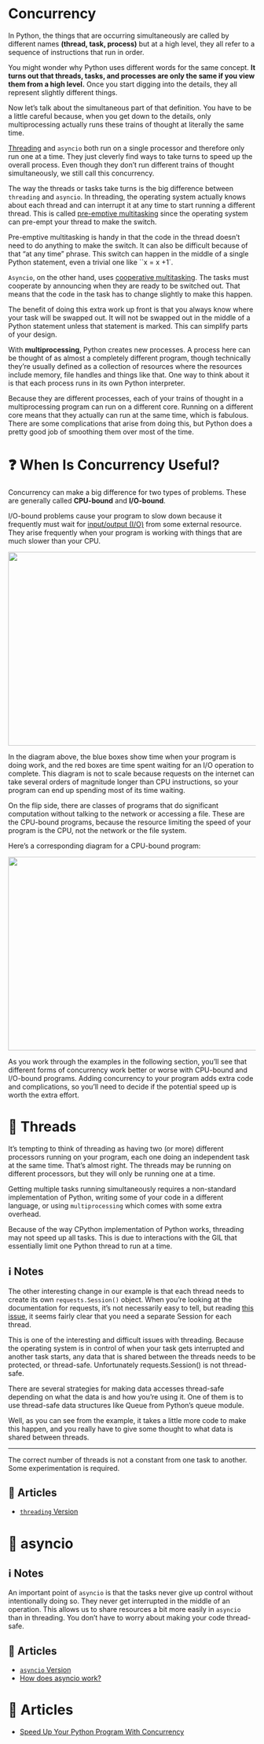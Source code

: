 # Concurrency

In Python, the things that are occurring simultaneously are called by different names **(thread, task, process)** but at a high level, they all refer to a sequence of instructions that run in order.

You might wonder why Python uses different words for the same concept. **It turns out that threads, tasks, and processes are only the same if you view them from a high level.** Once you start digging into the details, they all represent slightly different things. 

Now let’s talk about the simultaneous part of that definition. You have to be a little careful because, when you get down to the details, only multiprocessing actually runs these trains of thought at literally the same time. 

[Threading](https://realpython.com/intro-to-python-threading/) and `asyncio` both run on a single processor and therefore only run one at a time. They just cleverly find ways to take turns to speed up the overall process. Even though they don’t run different trains of thought simultaneously, we still call this concurrency.

The way the threads or tasks take turns is the big difference between `threading` and `asyncio`. In threading, the operating system actually knows about each thread and can interrupt it at any time to start running a different thread. This is called [pre-emptive multitasking](https://en.wikipedia.org/wiki/Preemption_%28computing%29#Preemptive_multitasking) since the operating system can pre-empt your thread to make the switch.

Pre-emptive multitasking is handy in that the code in the thread doesn’t need to do anything to make the switch. It can also be difficult because of that “at any time” phrase. This switch can happen in the middle of a single Python statement, even a trivial one like ``x = x +1`.

`Asyncio`, on the other hand, uses [cooperative multitasking](https://en.wikipedia.org/wiki/Cooperative_multitasking). The tasks must cooperate by announcing when they are ready to be switched out. That means that the code in the task has to change slightly to make this happen.

The benefit of doing this extra work up front is that you always know where your task will be swapped out. It will not be swapped out in the middle of a Python statement unless that statement is marked. This can simplify parts of your design.

With **multiprocessing**, Python creates new processes. A process here can be thought of as almost a completely different program, though technically they’re usually defined as a collection of resources where the resources include memory, file handles and things like that. One way to think about it is that each process runs in its own Python interpreter.

Because they are different processes, each of your trains of thought in a multiprocessing program can run on a different core. Running on a different core means that they actually can run at the same time, which is fabulous. There are some complications that arise from doing this, but Python does a pretty good job of smoothing them over most of the time.

# ❓ When Is Concurrency Useful?

Concurrency can make a big difference for two types of problems. These are generally called **CPU-bound** and **I/O-bound**.

I/O-bound problems cause your program to slow down because it frequently must wait for [input/output (I/O)](https://realpython.com/python-input-output/) from some external resource. They arise frequently when your program is working with things that are much slower than your CPU.

<img src="" width="700" height="394"/>

In the diagram above, the blue boxes show time when your program is doing work, and the red boxes are time spent waiting for an I/O operation to complete. This diagram is not to scale because requests on the internet can take several orders of magnitude longer than CPU instructions, so your program can end up spending most of its time waiting.

On the flip side, there are classes of programs that do significant computation without talking to the network or accessing a file. These are the CPU-bound programs, because the resource limiting the speed of your program is the CPU, not the network or the file system.

Here’s a corresponding diagram for a CPU-bound program:

<img src="" width="700" height="394"/>

As you work through the examples in the following section, you’ll see that different forms of concurrency work better or worse with CPU-bound and I/O-bound programs. Adding concurrency to your program adds extra code and complications, so you’ll need to decide if the potential speed up is worth the extra effort.

# 💠 Threads

It’s tempting to think of threading as having two (or more) different processors running on your program, each one doing an independent task at the same time. That’s almost right. The threads may be running on different processors, but they will only be running one at a time.

Getting multiple tasks running simultaneously requires a non-standard implementation of Python, writing some of your code in a different language, or using `multiprocessing` which comes with some extra overhead.

Because of the way CPython implementation of Python works, threading may not speed up all tasks. This is due to interactions with the GIL that essentially limit one Python thread to run at a time.

## ℹ️ Notes

The other interesting change in our example is that each thread needs to create its own `requests.Session()` object. When you’re looking at the documentation for requests, it’s not necessarily easy to tell, but reading [this issue](https://github.com/requests/requests/issues/2766), it seems fairly clear that you need a separate Session for each thread.

This is one of the interesting and difficult issues with threading. Because the operating system is in control of when your task gets interrupted and another task starts, any data that is shared between the threads needs to be protected, or thread-safe. Unfortunately requests.Session() is not thread-safe.

There are several strategies for making data accesses thread-safe depending on what the data is and how you’re using it. One of them is to use thread-safe data structures like Queue from Python’s queue module.

Well, as you can see from the example, it takes a little more code to make this happen, and you really have to give some thought to what data is shared between threads.

---

The correct number of threads is not a constant from one task to another. Some experimentation is required.

## 📰 Articles

- [`threading` Version](https://realpython.com/python-concurrency/#threading-version)

# 💠 asyncio 

## ℹ️ Notes

An important point of `asyncio` is that the tasks never give up control without intentionally doing so. They never get interrupted in the middle of an operation. This allows us to share resources a bit more easily in `asyncio` than in threading. You don’t have to worry about making your code thread-safe.

## 📰 Articles

- [`asyncio` Version](https://realpython.com/python-concurrency/#asyncio-version)
- [How does asyncio work?](https://stackoverflow.com/a/51116910/6843734)

# 📰 Articles

- [Speed Up Your Python Program With Concurrency](https://realpython.com/python-concurrency/)
